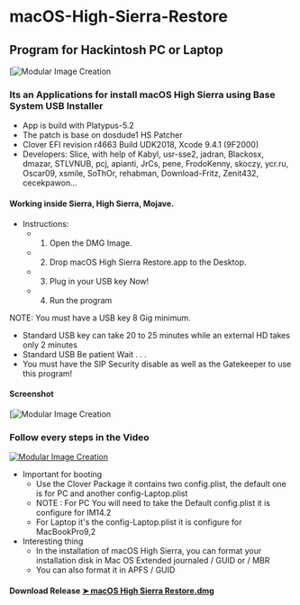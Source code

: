 # macOS-High-Sierra-Restore
## Program for Hackintosh PC or Laptop

[![Modular Image Creation](https://i25.servimg.com/u/f25/18/50/18/69/applet13.png)

### Its an Applications for install macOS High Sierra using Base System USB Installer
- App is build with Platypus-5.2
- The patch is base on dosdude1 HS Patcher
- Clover EFI revision r4663 Build UDK2018, Xcode 9.4.1 (9F2000)
- Developers: Slice, with help of Kabyl, usr-sse2, jadran, Blackosx, dmazar, STLVNUB, pcj, apianti, JrCs, pene, FrodoKenny, skoczy, ycr.ru, Oscar09, xsmile, SoThOr, rehabman, Download-Fritz, Zenit432, cecekpawon…


#### Working inside Sierra, High Sierra, Mojave.
 - Instructions:
    - 1. Open the DMG Image.
    - 2. Drop macOS High Sierra Restore.app to the Desktop.
    - 3. Plug in your USB key Now!
    - 4. Run the program

NOTE: You must have a USB key 8 Gig minimum.
   - Standard USB key can take 20 to 25 minutes while an external HD takes only 2 minutes
   - Standard USB Be patient Wait . . .
   - You must have the SIP Security disable as well as the Gatekeeper to use this program!
   
#### Screenshot

   [![Modular Image Creation](https://i25.servimg.com/u/f25/18/50/18/69/75capt10.png)
   
   ### Follow every steps in the Video 
   
[![Modular Image Creation](https://i25.servimg.com/u/f25/18/50/18/69/captur86.png)](https://youtu.be/0wL41SNTkMc)
   
- Important for booting
   - Use the Clover Package it contains two config.plist, the default one is for PC and another config-Laptop.plist
   - NOTE : For PC You will need to take the Default config.plist it is configure for IM14.2
   - For Laptop it's the config-Laptop.plist it is configure for MacBookPro9,2
- Interesting thing
   - In the installation of macOS High Sierra, you can format your installation disk
    in Mac OS Extended journaled / GUID or / MBR 
   - You can also format it in APFS / GUID
   
#### Download Release [➤ macOS High Sierra Restore.dmg ]()
